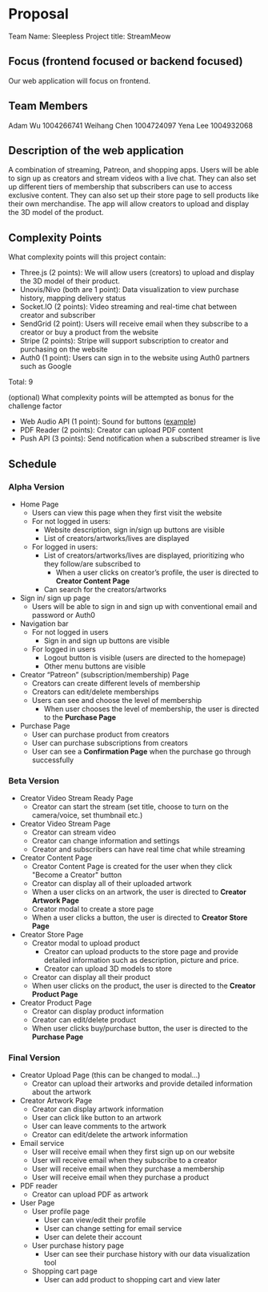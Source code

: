 # Proposal

Team Name: Sleepless
Project title: StreamMeow

## Focus (frontend focused or backend focused)

Our web application will focus on frontend.

## Team Members

Adam Wu 1004266741
Weihang Chen 1004724097
Yena Lee 1004932068

## Description of the web application

A combination of streaming, Patreon, and shopping apps. Users will be able to sign up as creators and stream videos with a live chat. They can also set up different tiers of membership that subscribers can use to access exclusive content. They can also set up their store page to sell products like their own merchandise. The app will allow creators to upload and display the 3D model of the product.

## Complexity Points

What complexity points will this project contain:

* Three.js (2 points): We will allow users (creators) to upload and display the 3D model of their product.
* Unovis/Nivo (both are 1 point): Data visualization to view purchase history, mapping delivery status
* Socket.IO (2 points): Video streaming and real-time chat between creator and subscriber
* SendGrid (2 point): Users will receive email when they subscribe to a creator or buy a product from the website
* Stripe (2 points): Stripe will support subscription to creator and purchasing on the website
* Auth0 (1 point): Users can sign in to the website using Auth0 partners such as Google

Total: 9

(optional) What complexity points will be attempted as bonus for the challenge factor

* Web Audio API (1 point): Sound for buttons ([example](https://css-tricks.com/form-validation-web-audio/))
* PDF Reader (2 points): Creator can upload PDF content
* Push API (3 points): Send notification when a subscribed streamer is live

## Schedule

### Alpha Version

* Home Page
    * Users can view this page when they first visit the website
    * For not logged in users:
        * Website description, sign in/sign up buttons are visible
        * List of creators/artworks/lives are displayed
    * For logged in users: 
        * List of creators/artworks/lives are displayed, prioritizing who they follow/are subscribed to
            * When a user clicks on creator’s profile, the user is directed to **Creator Content Page**
        * Can search for the creators/artworks
* Sign in/ sign up page
    * Users will be able to sign in and sign up with conventional email and password or Auth0
* Navigation bar
    * For not logged in users
        * Sign in and sign up buttons are visible
    * For logged in users
        * Logout button is visible (users are directed to the homepage)
        * Other menu buttons are visible
* Creator “Patreon” (subscription/membership) Page
    * Creators can create different levels of membership
    * Creators can edit/delete memberships
    * Users can see and choose the level of membership
        * When user chooses the level of membership, the user is directed to the **Purchase Page**
* Purchase Page
    * User can purchase product from creators
    * User can purchase subscriptions from creators
    * User can see a **Confirmation Page** when the purchase go through successfully

### Beta Version

* Creator Video Stream Ready Page
    * Creator can start the stream (set title, choose to turn on the camera/voice, set thumbnail etc.)
* Creator Video Stream Page
    * Creator can stream video
    * Creator can change information and settings
    * Creator and subscribers can have real time chat while streaming
* Creator Content Page
    * Creator Content Page is created for the user when they click "Become a Creator" button
    * Creator can display all of their uploaded artwork
    * When a user clicks on an artwork, the user is directed to **Creator Artwork Page**
    * Creator modal to create a store page
    * When a user clicks a button, the user is directed to **Creator Store Page**
* Creator Store Page
    * Creator modal to upload product 
        * Creator can upload products to the store page and provide detailed information such as description, picture and price.
        * Creator can upload 3D models to store
    * Creator can display all their product
    * When user clicks on the product, the user is directed to the **Creator Product Page**
* Creator Product Page
    * Creator can display product information
    * Creator can edit/delete product
    * When user clicks buy/purchase button, the user is directed to the **Purchase Page**

### Final Version

* Creator Upload Page (this can be changed to modal…)
    * Creator can upload their artworks and provide detailed information about the artwork
* Creator Artwork Page
    * Creator can display artwork information
    * User can click like button to an artwork
    * User can leave comments to the artwork
    * Creator can edit/delete the artwork information
* Email service
    * User will receive email when they first sign up on our website
    * User will receive email when they subscribe to a creator
    * User will receive email when they purchase a membership
    * User will receive email when they purchase a product
* PDF reader
    * Creator can upload PDF as artwork
* User Page
    * User profile page
        * User can view/edit their profile
        * User can change setting for email service
        * User can delete their account
    * User purchase history page
        * User can see their purchase history with our data visualization tool
    * Shopping cart page
        * User can add product to shopping cart and view later

